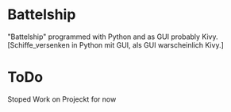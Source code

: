 # Battelship
"Battelship" programmed with Python and as GUI probably Kivy.  [Schiffe_versenken in Python mit GUI, als GUI warscheinlich Kivy.]

# ToDo

Stoped Work on Projeckt for now
